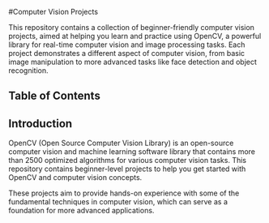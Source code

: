 #Computer Vision Projects 

This repository contains a collection of beginner-friendly computer vision projects, aimed at helping you learn and practice using OpenCV, a powerful library for real-time computer vision and image processing tasks. Each project demonstrates a different aspect of computer vision, from basic image manipulation to more advanced tasks like face detection and object recognition.

## Table of Contents

## Introduction

OpenCV (Open Source Computer Vision Library) is an open-source computer vision and machine learning software library that contains more than 2500 optimized algorithms for various computer vision tasks. This repository contains beginner-level projects to help you get started with OpenCV and computer vision concepts.

These projects aim to provide hands-on experience with some of the fundamental techniques in computer vision, which can serve as a foundation for more advanced applications.
